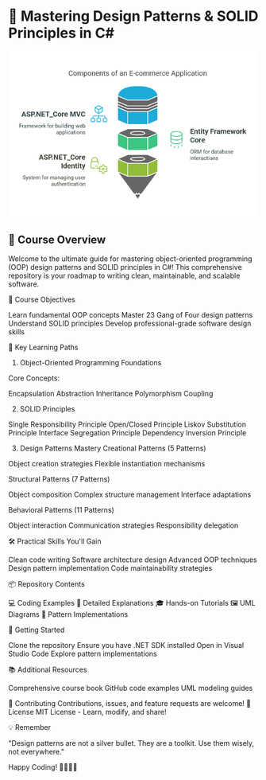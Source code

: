 # 🚀 Mastering Design Patterns & SOLID Principles in C#

<kbd>
  <img src="https://github.com/MinenhleNkosi/ASP.NET_Core_Web_API/blob/main/Images/visual%20selection.png" height="auto" width="1000" />
</kbd>

## 📘 Course Overview
Welcome to the ultimate guide for mastering object-oriented programming (OOP) design patterns and SOLID principles in C#! This comprehensive repository is your roadmap to writing clean, maintainable, and scalable software.

🎯 Course Objectives

Learn fundamental OOP concepts
Master 23 Gang of Four design patterns
Understand SOLID principles
Develop professional-grade software design skills

🧩 Key Learning Paths
1. Object-Oriented Programming Foundations

Core Concepts:

Encapsulation
Abstraction
Inheritance
Polymorphism
Coupling


2. SOLID Principles

Single Responsibility Principle
Open/Closed Principle
Liskov Substitution Principle
Interface Segregation Principle
Dependency Inversion Principle

3. Design Patterns Mastery
Creational Patterns (5 Patterns)

Object creation strategies
Flexible instantiation mechanisms

Structural Patterns (7 Patterns)

Object composition
Complex structure management
Interface adaptations

Behavioral Patterns (11 Patterns)

Object interaction
Communication strategies
Responsibility delegation

🛠 Practical Skills You'll Gain

Clean code writing
Software architecture design
Advanced OOP techniques
Design pattern implementation
Code maintainability strategies

📦 Repository Contents

💻 Coding Examples
📝 Detailed Explanations
🎓 Hands-on Tutorials
🖼 UML Diagrams
🧪 Pattern Implementations

🚀 Getting Started

Clone the repository
Ensure you have .NET SDK installed
Open in Visual Studio Code
Explore pattern implementations

📚 Additional Resources

Comprehensive course book
GitHub code examples
UML modeling guides

🤝 Contributing
Contributions, issues, and feature requests are welcome!
📄 License
MIT License - Learn, modify, and share!

💡 Remember

"Design patterns are not a silver bullet. They are a toolkit. Use them wisely, not everywhere."

Happy Coding! 👨‍💻👩‍💻
